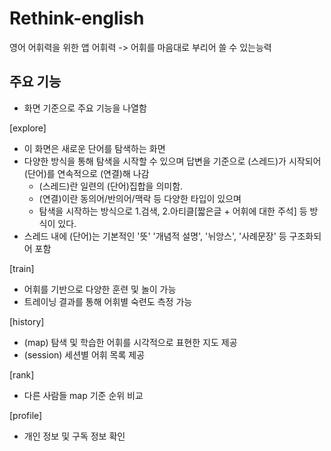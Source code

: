 
# Rethink-english
영어 어휘력을 위한 앱
어휘력 -> 어휘를 마음대로 부리어 쓸 수 있는능력


## 주요 기능
- 화면 기준으로 주요 기능을 나열함

[explore]
- 이 화면은 새로운 단어를 탐색하는 화면
- 다양한 방식을 통해 탐색을 시작할 수 있으며 답변을 기준으로 (스레드)가 시작되어 (단어)를 연속적으로 (연결)해 나감
    - (스레드)란 일련의 (단어)집합을 의미함.
    - (연결)이란 동의어/반의어/맥락 등 다양한 타입이 있으며 
    - 탐색을 시작하는 방식으로 1.검색, 2.아티클[짧은글 + 어휘에 대한 주석] 등 방식이 있다.
- 스레드 내에 (단어)는 기본적인 '뜻' '개념적 설명', '뉘앙스', '사례문장' 등 구조화되어 포함

[train]
- 어휘를 기반으로 다양한 훈련 및 놀이 가능
- 트레이닝 결과를 통해 어휘별 숙련도 측정 가능

[history]
- (map) 탐색 및 학습한 어휘를 시각적으로 표현한 지도 제공
- (session) 세션별 어휘 목록 제공

[rank]
- 다른 사람들 map 기준 순위 비교

[profile]
- 개인 정보 및 구독 정보 확인